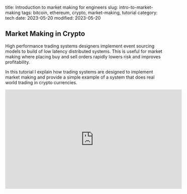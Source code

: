 title: Introduction to market making for engineers
slug: intro-to-market-making
tags: bitcoin, ethereum, crypto, market-making, tutorial
category: tech
date: 2023-05-20
modified: 2023-05-20

## Market Making in Crypto

High performance trading systems designers implement event sourcing models to build of low latency distributed systems.  This is useful for market making where placing buy and sell orders rapidly lowers risk and improves profitability.

In this tutorial I explain how trading systems are designed to implement market making and provide a simple example of a system that does real world trading in crypto currencies.

<iframe width="560" height="315" src="https://www.youtube.com/embed/tiotcOHsABk" title="YouTube video player" frameborder="0" allow="accelerometer; autoplay; clipboard-write; encrypted-media; gyroscope; picture-in-picture; web-share" allowfullscreen></iframe>
